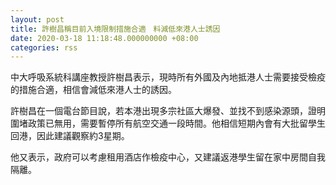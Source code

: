 ```yaml
---
layout: post
title: 許樹昌稱目前入境限制措施合適　料減低來港人士誘因
date: 2020-03-18 11:18:48.000000000 +08:00
categories: rss
---
```


中大呼吸系統科講座教授許樹昌表示，現時所有外國及內地抵港人士需要接受檢疫的措施合適，相信會減低來港人士的誘因。

許樹昌在一個電台節目說，若本港出現多宗社區大爆發、並找不到感染源頭，證明圍堵政策已無用，需要暫停所有航空交通一段時間。他相信短期內會有大批留學生回港，因此建議觀察約3星期。

他又表示，政府可以考慮租用酒店作檢疫中心，又建議返港學生留在家中房間自我隔離。
